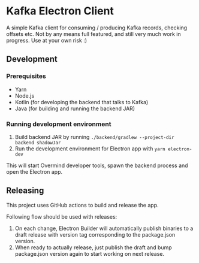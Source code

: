 # Kafka Electron Client

A simple Kafka client for consuming / producing Kafka records, checking offsets etc. Not by any means full featured, and still very much work in progress. Use at your own risk :)

## Development

### Prerequisites

- Yarn
- Node.js
- Kotlin (for developing the backend that talks to Kafka)
- Java (for building and running the backend JAR)

### Running development environment

1. Build backend JAR by running `./backend/gradlew --project-dir backend shadowJar`
1. Run the development environment for Electron app with `yarn electron-dev`

This will start Overmind developer tools, spawn the backend process and open the Electron app.

## Releasing

This project uses GitHub actions to build and release the app.

Following flow should be used with releases:

1. On each change, Electron Builder will automatically publish binaries to a draft release with version tag corresponding to the package.json version.
1. When ready to actually release, just publish the draft and bump package.json version again to start working on next release.
